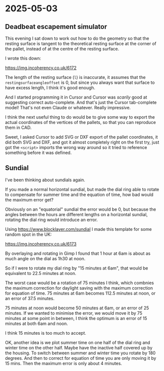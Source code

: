 # 2025-05-03

## Deadbeat escapement simulator

This evening I sat down to work out how to do the geometry so that the resting surface
is tangent to the theoretical resting surface at the corner of the pallet, instead of at the
centre of the resting surface.

I wrote this down:

https://img.incoherency.co.uk/6172

The length of the resting surface (`l`) is inaccurate, it assumes that the `restingsurfaceangleoffset` is 0,
but since you always want that surface to have excess length, I think it's good enough.

And I started programming it in Cursor and Cursor was *scarily* good at suggesting correct auto-complete.
And that's just the Cursor tab-complete model! That's not even Claude or whatever. Really impressive.

I think the next useful thing to do would be to give some way to export the actual coordinates of the vertices of the
pallets, so that you can reproduce them in CAD.

Sweet, I asked Cursor to add SVG or DXF export of the pallet coordinates, it did both SVG and DXF, and got it almost
completely right on the first
try, just got the `<script>` imports the wrong way around so it tried to reference something before it was defined.

## Sundial

I've been thinking about sundials again.

If you made a normal horizontal sundial, but made the dial ring able to rotate to compensate for summer time and the equation of time,
how bad would the maximum error get?

Obviously on an "equatorial" sundial the error would be 0, but because the angles between the hours are different lengths on a
horizontal sundial, rotating the dial ring would introduce an error.

Using https://www.blocklayer.com/sundial I made this template for some random spot in the UK:

https://img.incoherency.co.uk/6173

By overlaying and rotating in Gimp I found that 1 hour at 6am is about as much angle on the dial as 1h30 at noon.

So if I were to rotate my dial ring by "15 minutes at 6am", that would be equivalent to 22.5 minutes at noon.

The worst case would be a rotation of 75 minutes I think, which combnies the maximum correction for daylight saving with the
maximum correction for equation of time. 75 minutes at 6am becomes 112.5 minutes at noon, or an error of 37.5 minutes.

75 minutes at noon would become 50 minutes at 6am, or an error of 25 minutes. If we wanted to minimise the error, we
would move it by 75 minutes at some point in between, I think the optimum is an error of 15 minutes at both 6am and noon.

I think 15 minutes is too much to accept.

OK, another idea is we plot summer time on one half of the dial ring and winter time on the other half. Maybe have the inactive
half covered up by the housing. To switch between summer and winter time you rotate by 180 degrees.
And then to correct for equation of time you are only moving it by 15 mins. Then the maximum error
is only about 4 minutes.
